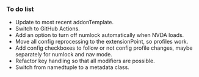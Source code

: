 ### To do list

* Update to most recent addonTemplate.
* Switch to GitHub Actions.
* Add an option to turn off numlock automatically when NVDA loads.
* Move all config reprocessing to the extensionPoint, so profiles work.
* Add config checkboxes to follow or not config profile changes, maybe separately for numlock and nav mode.
* Refactor key handling so that all modifiers are possible.
* Switch from namedtuple to a metadata class.
